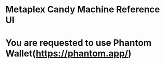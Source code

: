 # Metaplex Candy Machine Reference UI
# You are requested to use Phantom Wallet(https://phantom.app/) 
